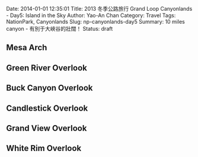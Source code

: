 Date: 2014-01-01 12:35:01
Title: 2013 冬季公路旅行 Grand Loop Canyonlands - Day5: Island in the Sky
Author: Yao-An Chan
Category: Travel
Tags: NationPark, Canyonlands
Slug: np-canyonlands-day5
Summary: 10 miles canyon - 有別于大峽谷的壯闊！
Status: draft

## Mesa Arch

## Green River Overlook

## Buck Canyon Overlook

## Candlestick Overlook

## Grand View Overlook

## White Rim Overlook
